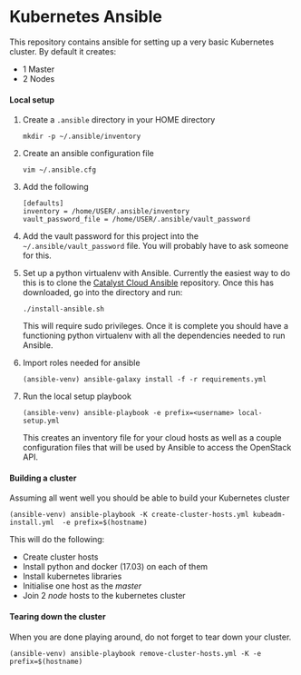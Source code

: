 # Kubernetes Ansible

This repository contains ansible for setting up a very basic Kubernetes
cluster. By default it creates:

* 1 Master 
* 2 Nodes


#### Local setup
1. Create a `.ansible` directory in your HOME directory
   ```
   mkdir -p ~/.ansible/inventory
   ```

1. Create an ansible configuration file
   ```
   vim ~/.ansible.cfg
   ```

1. Add the following
   ```
   [defaults]
   inventory = /home/USER/.ansible/inventory
   vault_password_file = /home/USER/.ansible/vault_password
   ```
1. Add the vault password for this project into the `~/.ansible/vault_password` file. You will probably have to ask someone for this.
1. Set up a python virtualenv with Ansible. Currently the easiest way to do
   this is to clone the [Catalyst Cloud Ansible](https://github.com/catalyst/catalystcloud-ansible.git) repository. Once this has downloaded, go into the directory and run:
   ```
   ./install-ansible.sh
   ```
   This will require sudo privileges. Once it is complete you should have a
   functioning python virtualenv with all the dependencies needed to run
   Ansible.
1. Import roles needed for ansible
   ```
   (ansible-venv) ansible-galaxy install -f -r requirements.yml
   ```
1. Run the local setup playbook
   ```
   (ansible-venv) ansible-playbook -e prefix=<username> local-setup.yml
   ```
   This creates an inventory file for your cloud hosts as well as a couple
   configuration files that will be used by Ansible to access the OpenStack
   API.


#### Building a cluster

Assuming all went well you should be able to build your Kubernetes cluster

```
(ansible-venv) ansible-playbook -K create-cluster-hosts.yml kubeadm-install.yml  -e prefix=$(hostname) 
```

This will do the following:

* Create cluster hosts
* Install python and docker (17.03) on each of them
* Install kubernetes libraries
* Initialise one host as the _master_
* Join 2 _node_ hosts to the kubernetes cluster



#### Tearing down the cluster

When you are done playing around, do not forget to tear down your cluster. 

```
(ansible-venv) ansible-playbook remove-cluster-hosts.yml -K -e prefix=$(hostname)
```


   
